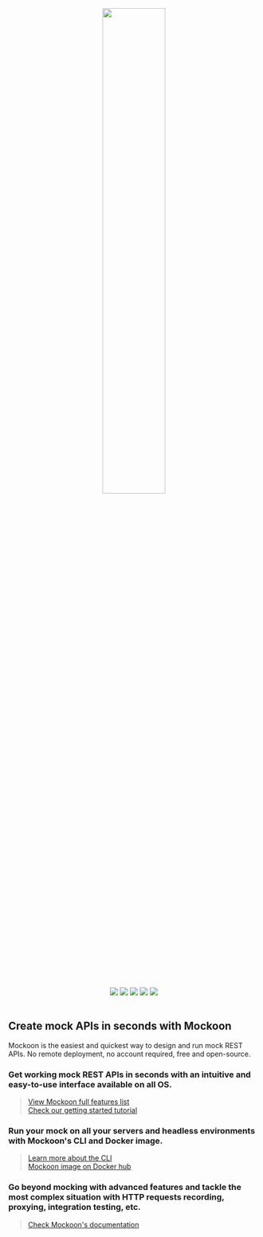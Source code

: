 <div align="center">
  <a href="https://mockoon.com" alt="mockoon logo">
    <img width="50%" src="https://mockoon.com/images/hp-hero.png">
  </a>
  <br><br>
  <a href="https://mockoon.com/#download"><img src="https://img.shields.io/badge/Download%20app-Go-green.svg?style=flat-square&colorB=1997c6"/></a>
  <a href="https://mockoon.com/"><img src="https://img.shields.io/badge/Website-Go-green.svg?style=flat-square&colorB=1997c6"/></a>
  <a href="http://eepurl.com/dskB2X"><img src="https://img.shields.io/badge/Newsletter-Subscribe-green.svg?style=flat-square"/></a>
  <a href="https://twitter.com/GetMockoon"><img src="https://img.shields.io/badge/Twitter_@GetMockoon-follow-blue.svg?style=flat-square&colorB=1da1f2"/></a>
  <a href="https://discord.gg/MutRpsY5gE"><img src="https://img.shields.io/badge/Discord-go-blue.svg?style=flat-square&colorA=6c84d9&colorB=1da1f2"/></a>
  <br>
  <br>  
</div>

## Create mock APIs in seconds with Mockoon

Mockoon is the easiest and quickest way to design and run mock REST APIs.
No remote deployment, no account required, free and open-source.

### Get working mock REST APIs in seconds with an intuitive and easy-to-use interface available on all OS.
> [View Mockoon full features list](https://mockoon.com/features/)  
> [Check our getting started tutorial](https://mockoon.com/tutorials/getting-started/)

### Run your mock on all your servers and headless environments with Mockoon's CLI and Docker image. 
> [Learn more about the CLI](https://mockoon.com/cli/)  
> [Mockoon image on Docker hub](https://hub.docker.com/r/mockoon/cli)

### Go beyond mocking with advanced features and tackle the most complex situation with HTTP requests recording, proxying, integration testing, etc.
> [Check Mockoon's documentation](https://mockoon.com/docs/latest/about/)
